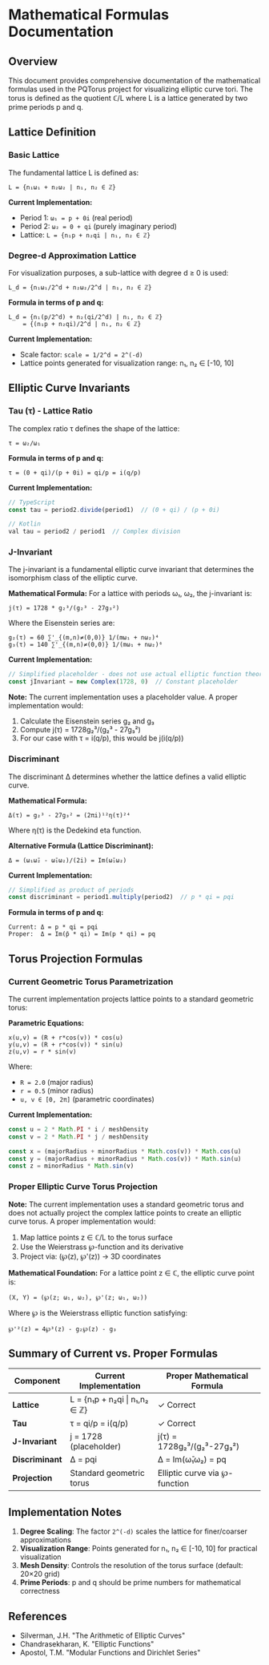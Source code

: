 # Mathematical Formulas Documentation

## Overview

This document provides comprehensive documentation of the mathematical formulas used in the PQTorus project for visualizing elliptic curve tori. The torus is defined as the quotient ℂ/L where L is a lattice generated by two prime periods p and q.

## Lattice Definition

### Basic Lattice
The fundamental lattice L is defined as:
```
L = {n₁ω₁ + n₂ω₂ | n₁, n₂ ∈ ℤ}
```

**Current Implementation:**
- Period 1: `ω₁ = p + 0i` (real period)
- Period 2: `ω₂ = 0 + qi` (purely imaginary period)
- Lattice: `L = {n₁p + n₂qi | n₁, n₂ ∈ ℤ}`

### Degree-d Approximation Lattice
For visualization purposes, a sub-lattice with degree d ≥ 0 is used:
```
L_d = {n₁ω₁/2^d + n₂ω₂/2^d | n₁, n₂ ∈ ℤ}
```

**Formula in terms of p and q:**
```
L_d = {n₁(p/2^d) + n₂(qi/2^d) | n₁, n₂ ∈ ℤ}
    = {(n₁p + n₂qi)/2^d | n₁, n₂ ∈ ℤ}
```

**Current Implementation:**
- Scale factor: `scale = 1/2^d = 2^(-d)`
- Lattice points generated for visualization range: n₁, n₂ ∈ [-10, 10]

## Elliptic Curve Invariants

### Tau (τ) - Lattice Ratio
The complex ratio τ defines the shape of the lattice:
```
τ = ω₂/ω₁
```

**Formula in terms of p and q:**
```
τ = (0 + qi)/(p + 0i) = qi/p = i(q/p)
```

**Current Implementation:**
```typescript
// TypeScript
const tau = period2.divide(period1)  // (0 + qi) / (p + 0i)

// Kotlin  
val tau = period2 / period1  // Complex division
```

### J-Invariant
The j-invariant is a fundamental elliptic curve invariant that determines the isomorphism class of the elliptic curve.

**Mathematical Formula:**
For a lattice with periods ω₁, ω₂, the j-invariant is:
```
j(τ) = 1728 * g₂³/(g₂³ - 27g₃²)
```

Where the Eisenstein series are:
```
g₂(τ) = 60 ∑'_{(m,n)≠(0,0)} 1/(mω₁ + nω₂)⁴
g₃(τ) = 140 ∑'_{(m,n)≠(0,0)} 1/(mω₁ + nω₂)⁶
```

**Current Implementation:**
```typescript
// Simplified placeholder - does not use actual elliptic function theory
const jInvariant = new Complex(1728, 0)  // Constant placeholder
```

**Note:** The current implementation uses a placeholder value. A proper implementation would:
1. Calculate the Eisenstein series g₂ and g₃
2. Compute j(τ) = 1728g₂³/(g₂³ - 27g₃²)
3. For our case with τ = i(q/p), this would be j(i(q/p))

### Discriminant
The discriminant Δ determines whether the lattice defines a valid elliptic curve.

**Mathematical Formula:**
```
Δ(τ) = g₂³ - 27g₃² = (2πi)¹²η(τ)²⁴
```

Where η(τ) is the Dedekind eta function.

**Alternative Formula (Lattice Discriminant):**
```
Δ = (ω₁ω̄₂ - ω̄₁ω₂)/(2i) = Im(ω̄₁ω₂)
```

**Current Implementation:**
```typescript
// Simplified as product of periods  
const discriminant = period1.multiply(period2)  // p * qi = pqi
```

**Formula in terms of p and q:**
```
Current: Δ = p * qi = pqi
Proper:  Δ = Im(p̄ * qi) = Im(p * qi) = pq
```

## Torus Projection Formulas

### Current Geometric Torus Parametrization
The current implementation projects lattice points to a standard geometric torus:

**Parametric Equations:**
```
x(u,v) = (R + r*cos(v)) * cos(u)
y(u,v) = (R + r*cos(v)) * sin(u)  
z(u,v) = r * sin(v)
```

Where:
- `R = 2.0` (major radius)
- `r = 0.5` (minor radius)  
- `u, v ∈ [0, 2π]` (parametric coordinates)

**Current Implementation:**
```typescript
const u = 2 * Math.PI * i / meshDensity
const v = 2 * Math.PI * j / meshDensity

const x = (majorRadius + minorRadius * Math.cos(v)) * Math.cos(u)
const y = (majorRadius + minorRadius * Math.cos(v)) * Math.sin(u)
const z = minorRadius * Math.sin(v)
```

### Proper Elliptic Curve Torus Projection
**Note:** The current implementation uses a standard geometric torus and does not actually project the complex lattice points to create an elliptic curve torus. A proper implementation would:

1. Map lattice points z ∈ ℂ/L to the torus surface
2. Use the Weierstrass ℘-function and its derivative
3. Project via: (℘(z), ℘'(z)) → 3D coordinates

**Mathematical Foundation:**
For a lattice point z ∈ ℂ, the elliptic curve point is:
```
(X, Y) = (℘(z; ω₁, ω₂), ℘'(z; ω₁, ω₂))
```

Where ℘ is the Weierstrass elliptic function satisfying:
```
℘'²(z) = 4℘³(z) - g₂℘(z) - g₃
```

## Summary of Current vs. Proper Formulas

| Component | Current Implementation | Proper Mathematical Formula |
|-----------|----------------------|----------------------------|
| **Lattice** | L = {n₁p + n₂qi \| n₁,n₂ ∈ ℤ} | ✓ Correct |
| **Tau** | τ = qi/p = i(q/p) | ✓ Correct |
| **J-Invariant** | j = 1728 (placeholder) | j(τ) = 1728g₂³/(g₂³-27g₃²) |
| **Discriminant** | Δ = pqi | Δ = Im(ω̄₁ω₂) = pq |
| **Projection** | Standard geometric torus | Elliptic curve via ℘-function |

## Implementation Notes

1. **Degree Scaling**: The factor `2^(-d)` scales the lattice for finer/coarser approximations
2. **Visualization Range**: Points generated for n₁, n₂ ∈ [-10, 10] for practical visualization
3. **Mesh Density**: Controls the resolution of the torus surface (default: 20×20 grid)
4. **Prime Periods**: p and q should be prime numbers for mathematical correctness

## References

- Silverman, J.H. "The Arithmetic of Elliptic Curves"
- Chandrasekharan, K. "Elliptic Functions" 
- Apostol, T.M. "Modular Functions and Dirichlet Series"